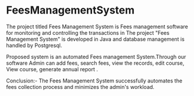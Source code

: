 # FeesManagementSystem

The project titled Fees Management System is Fees management software for monitoring and
controlling the transactions in The project "Fees Management System" is developed in Java and
database management is handled by Postgresql.

Proposed system is an automated Fees management System.Through our software Admin can add fees,
search fees, view the records, edit course, View course, generate annual report .

Conclusion:- The Fees Management System successfully automates the fees collection process and
minimizes the admin's workload.
